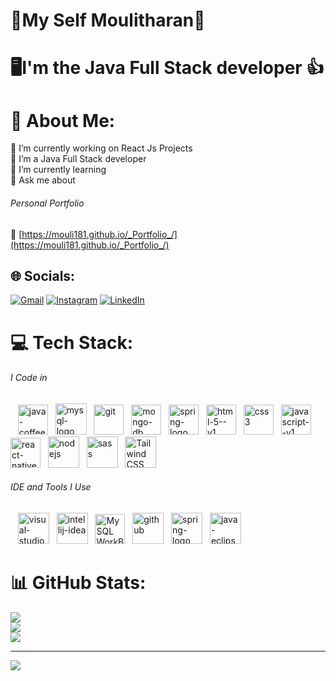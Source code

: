 
# 👋My Self Moulitharan🙂
# 🖥I'm the Java Full Stack developer 👍
# 💫 About Me:
🔭 I’m currently working on React Js Projects<br>🤝 I’m a Java Full Stack developer<br>🌱 I’m currently learning<br>💬 Ask me about
###### Personal Portfolio
 🔗 [https://mouli181.github.io/_Portfolio_/](https://mouli181.github.io/_Portfolio_/)
 
## 🌐 Socials:
[![Gmail](https://img.shields.io/badge/Gmail-D14836?style=for-the-badge&logo=gmail&logoColor=white)](mailto:moulitharan2471@gmail.com) [![Instagram](https://img.shields.io/badge/Instagram-E4405F?style=for-the-badge&logo=instagram&logoColor=white)](https://www.instagram.com/mouli_vj_) [![LinkedIn](https://img.shields.io/badge/LinkedIn-0077B5?style=for-the-badge&logo=linkedin&logoColor=white)](https://www.linkedin.com/in/moulitharan-c/)

# 💻 Tech Stack:
###### I Code in 
&nbsp;&nbsp;&nbsp;<img width="48" height="48" src="https://img.icons8.com/color/48/java-coffee-cup-logo--v1.png" alt="java-coffee-cup-logo--v1"/>&nbsp;&nbsp;&nbsp;<img width="50" height="50" src="https://img.icons8.com/fluency/50/mysql-logo.png" alt="mysql-logo"/>&nbsp;&nbsp;&nbsp;<img width="48" height="48" src="https://img.icons8.com/color/48/git.png" alt="git"/>&nbsp;&nbsp;&nbsp;<img width="48" height="48" src="https://img.icons8.com/color/48/mongo-db.png" alt="mongo-db"/>&nbsp;&nbsp;&nbsp;<img width="48" height="48" src="https://img.icons8.com/color/48/spring-logo.png" alt="spring-logo"/>&nbsp;&nbsp;&nbsp;<img width="48" height="48" src="https://img.icons8.com/color/48/html-5--v1.png" alt="html-5--v1"/>&nbsp;&nbsp;&nbsp;<img width="48" height="48" src="https://img.icons8.com/fluency/48/css3.png" alt="css3"/>&nbsp;&nbsp;&nbsp;<img width="48" height="48" src="https://img.icons8.com/color/48/javascript--v1.png" alt="javascript--v1"/>&nbsp;&nbsp;&nbsp;<img width="48" height="48" src="https://img.icons8.com/color/48/react-native.png" alt="react-native"/>&nbsp;&nbsp;&nbsp;<img width="50" height="50" src="https://img.icons8.com/color/50/nodejs.png" alt="nodejs"/>&nbsp;&nbsp;&nbsp;<img width="50" height="50" src="https://img.icons8.com/color/50/sass.png" alt="sass"/>&nbsp;&nbsp;&nbsp;<img width="50" height="50" src="https://img.icons8.com/color/50/tailwindcss.png" alt="Tailwind CSS
"/>
###### IDE and Tools I Use 
&nbsp;&nbsp;&nbsp;<img width="50" height="50" src="https://img.icons8.com/color/50/visual-studio-code-2019.png" alt="visual-studio-code-2019"/>&nbsp;&nbsp;&nbsp;<img width="50" height="50" src="https://img.icons8.com/color/50/intellij-idea.png" alt="intellij-idea"/>&nbsp;&nbsp;&nbsp;<img width="48" height="48" src="https://img.icons8.com/external-those-icons-flat-those-icons/48/external-MySQL-programming-and-development-those-icons-flat-those-icons.png" alt="MySQL WorkBench"/>&nbsp;&nbsp;&nbsp;<img width="50" height="50" src="https://img.icons8.com/fluency/50/github.png" alt="github"/>&nbsp;&nbsp;&nbsp;<img width="50" height="50" src="https://img.icons8.com/officel/80/spring-logo.png" alt="spring-logo"/>&nbsp;&nbsp;&nbsp;<img width="50" height="50" src="https://img.icons8.com/officel/100/java-eclipse.png" alt="java-eclipse"/>
# 📊 GitHub Stats:
![](https://github-readme-stats.vercel.app/api?username=mouli181&theme=dark&hide_border=false&include_all_commits=false&count_private=false)<br/>
![](https://github-readme-streak-stats.herokuapp.com/?user=mouli181&theme=dark&hide_border=false)<br/>
![](https://github-readme-stats.vercel.app/api/top-langs/?username=mouli181&theme=dark&hide_border=false&include_all_commits=false&count_private=false&layout=compact)

---
[![](https://visitcount.itsvg.in/api?id=mouli181&icon=0&color=1)](https://visitcount.itsvg.in)

<!-- Proudly created with GPRM ( https://gprm.itsvg.in ) -->
